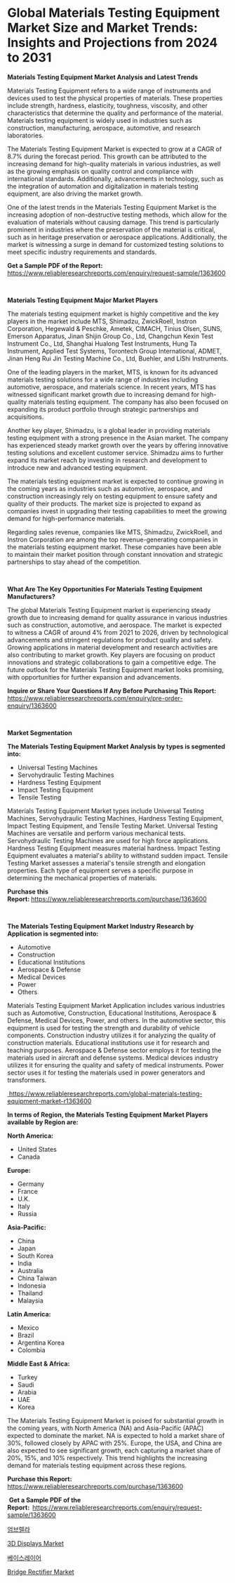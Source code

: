 <p><h1>Global Materials Testing Equipment Market Size and Market Trends: Insights and Projections from 2024 to 2031</h1></p><p><strong>Materials Testing Equipment Market Analysis and Latest Trends</strong></p>
<p><p>Materials Testing Equipment refers to a wide range of instruments and devices used to test the physical properties of materials. These properties include strength, hardness, elasticity, toughness, viscosity, and other characteristics that determine the quality and performance of the material. Materials testing equipment is widely used in industries such as construction, manufacturing, aerospace, automotive, and research laboratories.</p><p>The Materials Testing Equipment Market is expected to grow at a CAGR of 8.7% during the forecast period. This growth can be attributed to the increasing demand for high-quality materials in various industries, as well as the growing emphasis on quality control and compliance with international standards. Additionally, advancements in technology, such as the integration of automation and digitalization in materials testing equipment, are also driving the market growth.</p><p>One of the latest trends in the Materials Testing Equipment Market is the increasing adoption of non-destructive testing methods, which allow for the evaluation of materials without causing damage. This trend is particularly prominent in industries where the preservation of the material is critical, such as in heritage preservation or aerospace applications. Additionally, the market is witnessing a surge in demand for customized testing solutions to meet specific industry requirements and standards.</p></p>
<p><strong>Get a Sample PDF of the Report:&nbsp;</strong> <a href="https://www.reliableresearchreports.com/enquiry/request-sample/1363600">https://www.reliableresearchreports.com/enquiry/request-sample/1363600</a></p>
<p>&nbsp;</p>
<p><strong>Materials Testing Equipment Major Market Players</strong></p>
<p><p>The materials testing equipment market is highly competitive and the key players in the market include MTS, Shimadzu, ZwickRoell, Instron Corporation, Hegewald & Peschke, Ametek, CIMACH, Tinius Olsen, SUNS, Emerson Apparatus, Jinan Shijin Group Co., Ltd, Changchun Kexin Test Instrument Co., Ltd, Shanghai Hualong Test Instruments, Hung Ta Instrument, Applied Test Systems, Torontech Group International, ADMET, Jinan Heng Rui Jin Testing Machine Co., Ltd, Buehler, and LiShi Instruments.</p><p>One of the leading players in the market, MTS, is known for its advanced materials testing solutions for a wide range of industries including automotive, aerospace, and materials science. In recent years, MTS has witnessed significant market growth due to increasing demand for high-quality materials testing equipment. The company has also been focused on expanding its product portfolio through strategic partnerships and acquisitions.</p><p>Another key player, Shimadzu, is a global leader in providing materials testing equipment with a strong presence in the Asian market. The company has experienced steady market growth over the years by offering innovative testing solutions and excellent customer service. Shimadzu aims to further expand its market reach by investing in research and development to introduce new and advanced testing equipment.</p><p>The materials testing equipment market is expected to continue growing in the coming years as industries such as automotive, aerospace, and construction increasingly rely on testing equipment to ensure safety and quality of their products. The market size is projected to expand as companies invest in upgrading their testing capabilities to meet the growing demand for high-performance materials.</p><p>Regarding sales revenue, companies like MTS, Shimadzu, ZwickRoell, and Instron Corporation are among the top revenue-generating companies in the materials testing equipment market. These companies have been able to maintain their market position through constant innovation and strategic partnerships to stay ahead of the competition.</p></p>
<p>&nbsp;</p>
<p><strong>What Are The Key Opportunities For Materials Testing Equipment Manufacturers?</strong></p>
<p><p>The global Materials Testing Equipment market is experiencing steady growth due to increasing demand for quality assurance in various industries such as construction, automotive, and aerospace. The market is expected to witness a CAGR of around 4% from 2021 to 2026, driven by technological advancements and stringent regulations for product quality and safety. Growing applications in material development and research activities are also contributing to market growth. Key players are focusing on product innovations and strategic collaborations to gain a competitive edge. The future outlook for the Materials Testing Equipment market looks promising, with opportunities for further expansion and advancements.</p></p>
<p><strong>Inquire or Share Your Questions If Any Before Purchasing This Report:</strong> <a href="https://www.reliableresearchreports.com/enquiry/pre-order-enquiry/1363600">https://www.reliableresearchreports.com/enquiry/pre-order-enquiry/1363600</a></p>
<p>&nbsp;</p>
<p><strong>Market Segmentation</strong></p>
<p><strong>The Materials Testing Equipment Market Analysis by types is segmented into:</strong></p>
<p><ul><li>Universal Testing Machines</li><li>Servohydraulic Testing Machines</li><li>Hardness Testing Equipment</li><li>Impact Testing Equipment</li><li>Tensile Testing</li></ul></p>
<p><p>Materials Testing Equipment Market types include Universal Testing Machines, Servohydraulic Testing Machines, Hardness Testing Equipment, Impact Testing Equipment, and Tensile Testing Market. Universal Testing Machines are versatile and perform various mechanical tests. Servohydraulic Testing Machines are used for high force applications. Hardness Testing Equipment measures material hardness. Impact Testing Equipment evaluates a material's ability to withstand sudden impact. Tensile Testing Market assesses a material's tensile strength and elongation properties. Each type of equipment serves a specific purpose in determining the mechanical properties of materials.</p></p>
<p><strong>Purchase this Report:&nbsp;</strong><a href="https://www.reliableresearchreports.com/purchase/1363600">https://www.reliableresearchreports.com/purchase/1363600</a></p>
<p>&nbsp;</p>
<p><strong>The Materials Testing Equipment Market Industry Research by Application is segmented into:</strong></p>
<p><ul><li>Automotive</li><li>Construction</li><li>Educational Institutions</li><li>Aerospace & Defense</li><li>Medical Devices</li><li>Power</li><li>Others</li></ul></p>
<p><p>Materials Testing Equipment Market Application includes various industries such as Automotive, Construction, Educational Institutions, Aerospace & Defense, Medical Devices, Power, and others. In the automotive sector, this equipment is used for testing the strength and durability of vehicle components. Construction industry utilizes it for analyzing the quality of construction materials. Educational institutions use it for research and teaching purposes. Aerospace & Defense sector employs it for testing the materials used in aircraft and defense systems. Medical devices industry utilizes it for ensuring the quality and safety of medical instruments. Power sector uses it for testing the materials used in power generators and transformers.</p></p>
<p><a href="https://www.reliableresearchreports.com/global-materials-testing-equipment-market-r1363600">&nbsp;https://www.reliableresearchreports.com/global-materials-testing-equipment-market-r1363600</a></p>
<p><strong>In terms of Region, the Materials Testing Equipment Market Players available by Region are:</strong></p>
<p>
    <p> <strong> North America: </strong>
        <ul>
            <li>United States</li>
            <li>Canada</li>
        </ul>
        </p> 
    <p> <strong> Europe: </strong>
        <ul>
            <li>Germany</li>
            <li>France</li>
            <li>U.K.</li>
            <li>Italy</li>
            <li>Russia</li>
        </ul>
        </p> 
    <p> <strong> Asia-Pacific: </strong>
        <ul>
            <li>China</li>
            <li>Japan</li>
            <li>South Korea</li>
            <li>India</li>
            <li>Australia</li>
            <li>China Taiwan</li>
            <li>Indonesia</li>
            <li>Thailand</li>
            <li>Malaysia</li>
        </ul>
        </p> 
    <p> <strong> Latin America: </strong>
        <ul>
            <li>Mexico</li>
            <li>Brazil</li>
            <li>Argentina Korea</li>
            <li>Colombia</li>
        </ul>
        </p> 
    <p> <strong> Middle East & Africa: </strong>
        <ul>
            <li>Turkey</li>
            <li>Saudi</li>
            <li>Arabia</li>
            <li>UAE</li>
            <li>Korea</li>
        </ul>
    </p>
    </p>
<p><p>The Materials Testing Equipment Market is poised for substantial growth in the coming years, with North America (NA) and Asia-Pacific (APAC) expected to dominate the market. NA is expected to hold a market share of 30%, followed closely by APAC with 25%. Europe, the USA, and China are also expected to see significant growth, each capturing a market share of 20%, 15%, and 10% respectively. This trend highlights the increasing demand for materials testing equipment across these regions.</p></p>
<p><strong>Purchase this Report: </strong><a href="https://www.reliableresearchreports.com/purchase/1363600">https://www.reliableresearchreports.com/purchase/1363600</a></p>
<p>&nbsp;<strong>Get a Sample PDF of the Report:&nbsp;&nbsp;</strong><a href="https://www.reliableresearchreports.com/enquiry/request-sample/1363600">https://www.reliableresearchreports.com/enquiry/request-sample/1363600</a></p>
<p><strong></strong></p>
<p><p><a href="https://medium.com/@cheddar67856/%EC%9A%B0%EC%82%B0-%EC%8B%9C%EC%9E%A5-%EC%A7%80%ED%91%9C-%ED%95%B4%EB%8F%85-%EC%8B%9C%EC%9E%A5-%EC%A0%90%EC%9C%A0%EC%9C%A8-%ED%8A%B8%EB%A0%8C%EB%93%9C-%EB%B0%8F-%EC%84%B1%EC%9E%A5-%ED%8C%A8%ED%84%B4-f53937375761">엄브렐라</a></p><p><a href="https://www.linkedin.com/pulse/3d-displays-market-key-successful-business-strategy-forecast-aszie?trackingId=8Cv0YGoUfrFGYbdzlOnfUA%3D%3D">3D Displays Market</a></p><p><a href="https://medium.com/@leonidasalazar756/%EB%B2%A0%EC%9D%B4%EC%8A%A4-%EB%A0%88%EC%9D%B4%EC%96%B4-%EC%8B%9C%EC%9E%A5-2031%EB%85%84%EA%B9%8C%EC%A7%80%EC%9D%98-%ED%8A%B8%EB%A0%8C%EB%93%9C-%EC%98%88%EC%B8%A1-%EB%B0%8F-%EA%B2%BD%EC%9F%81-%EB%B6%84%EC%84%9D-aa779a2aea12">베이스레이어</a></p><p><a href="https://www.linkedin.com/pulse/bridge-rectifier-market-analysis-its-cagr-segmentation-global-pbiie?trackingId=L%2FUs9THgodAjJ7ww4Pe9Wg%3D%3D">Bridge Rectifier Market</a></p></p>